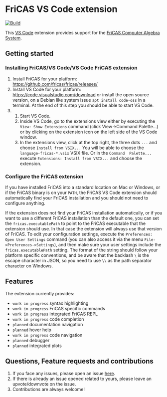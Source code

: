 # FriCAS VS Code extension

[![Build](https://github.com/gvanuxem/fricas-vscode/actions/workflows/main.yml/badge.svg)](https://github.com/gvanuxem/fricas-vscode/actions/workflows/main.yml)

This [VS Code](https://code.visualstudio.com) extension provides support for the [FriCAS Computer Algebra System](https://fricas.github.io/).

## Getting started

### Installing FriCAS/VS Code/VS Code FriCAS extension
1. Install FriCAS for your platform: https://github.com/fricas/fricas/releases/
2. Install VS Code for your platform: https://code.visualstudio.com/download or
    install the open source version, on a Debian like system issue
    <code>apt install code-oss</code> in a terminal. At the end of this step you
    should be able to start VS Code.
3.  1. Start VS Code.
    2. Inside VS Code, go to the extensions view either by
        executing the ``View: Show Extensions`` command (click View->Command Palette...)
        or by clicking on the extension icon on the left side of the VS Code
        window.
    3. In the extensions view, click at the top right, the three dots  ``...``
       and choose ``Install from VSIX...`` You will be able to choose
       the ``language-fricas-*.vsix`` VSIX file. Or in the ``Command  Palette...``
       execute ``Extensions: Install from VSIX...`` and choose the extension.

### Configure the FriCAS extension

If you have installed FriCAS into a standard location on Mac or Windows, or
if the FriCAS binary is on your ``PATH``, the FriCAS VS Code extension should
automatically find your FriCAS installation and you should not need to
configure anything.

If the extension does not find your FriCAS installation automatically, or
if you want to use a different FriCAS installation than the default one,
you can set the ``fricas.executablePath`` to point to the FriCAS executable
that the extension should use. In that case the
extension will always use that version of FriCAS. To edit your configuration
settings, execute the ``Preferences: Open User Settings`` command (you can
also access it via the menu ``File->Preferences->Settings``), and
then make sure your user settings include the ``fricas.executablePath``
setting. The format of the string should follow your platform specific
conventions, and be aware that the backlash ``\`` is the escape character
in JSON, so you need to use ``\\`` as the path separator character on Windows.

## Features

The extension currently provides:

* ``work in progress`` syntax highlighting
* ``work in progress`` FriCAS specific commands
* ``work in progress`` integrated FriCAS REPL
* ``work in progress`` code completion
* ``planned`` documentation navigation
* ``planned`` hover help
* ``work in progress`` code navigation
* ``planned`` debugger
* ``planned`` integrated plots


## Questions, Feature requests and contributions

1. If you face any issues, please open an issue [here](https://github.com/gvanuxem/fricas-vscode/issues).
2. If there is already an issue opened related to yours, please leave an upvote/downvote on the issue.
3. Contributions are always welcome!
